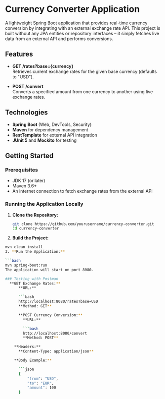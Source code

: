 # Currency Converter Application

A lightweight Spring Boot application that provides real-time currency conversion by integrating with an external exchange rate API. This project is built without any JPA entities or repository interfaces – it simply fetches live data from an external API and performs conversions.

## Features

- **GET /rates?base={currency}**  
  Retrieves current exchange rates for the given base currency (defaults to "USD").

- **POST /convert**  
  Converts a specified amount from one currency to another using live exchange rates.

## Technologies

- **Spring Boot** (Web, DevTools, Security)
- **Maven** for dependency management
- **RestTemplate** for external API integration
- **JUnit 5** and **Mockito** for testing

## Getting Started

### Prerequisites

- JDK 17 (or later)
- Maven 3.6+  
- An internet connection to fetch exchange rates from the external API

### Running the Application Locally

1. **Clone the Repository:**

   ```bash
   git clone https://github.com/yourusername/currency-converter.git
   cd currency-converter
2. **Build the Project:**

  ```bash
  mvn clean install
3. **Run the Application:**

  ```bash
  mvn spring-boot:run
The application will start on port 8080.

### Testing with Postman
    **GET Exchange Rates:**
        **URL:**

        ```bash
        http://localhost:8080/rates?base=USD
        **Method: GET**

        **POST Currency Conversion:**
          **URL:**

          ```bash
          http://localhost:8080/convert
          **Method: POST**

      **Headers:**
        **Content-Type: application/json**

      **Body Example:**

        ```json
        {
            "from": "USD",
            "to": "EUR",
            "amount": 100
        }







